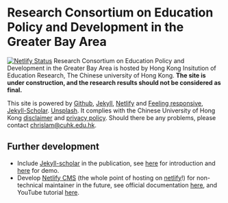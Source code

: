 # Research Consortium on Education Policy and Development in the Greater Bay Area

[![Netlify Status](https://api.netlify.com/api/v1/badges/d92c0faa-873c-4ad7-80b0-d059277f2b0c/deploy-status)](https://app.netlify.com/sites/hkier-remake/deploys)
Research Consortium on Education Policy and Development in the Greater Bay Area is hosted by Hong Kong Insitution of Education Research, The Chinese university of Hong Kong. **The site is under construction, and the research results should not be considered as final.**

This site is powered by [Github](https://github.com/), [Jekyll](https://jekyllrb.com/), [Netlify](https://www.netlify.com/) and [Feeling responsive](https://phlow.github.io/feeling-responsive/), [Jekyll-Scholar](https://phlow.github.io/feeling-responsive/). [Unsplash](https://unsplash.com/). It complies with the Chinese University of Hong Kong [disclaimer](http://www.cuhk.edu.hk/english/privacy.html) and [privacy policy](http://www.cuhk.edu.hk/english/disclaimer.html). Should there be any problems, please contact [chrislam@cuhk.edu.hk](mailto:chrislam@cuhk.edu.hk).

## Further development

- Include [Jekyll-scholar](https://github.com/inukshuk/jekyll-scholar) in the publication, see [here](https://www.amirasiaee.com/dailyreport/jekyll-scholar/) for introduction and [here](https://www.amirasiaee.com/publicationbyyear/) for demo.
- Develop [Netlify CMS](https://www.netlifycms.org/) (the whole point of hosting on [netlify](https://www.netlify.com/)!) for non-technical maintainer in the future, see official documentation [here](https://www.netlifycms.org/docs/jekyll/#header), and YouTube tutorial [here](https://www.youtube.com/watch?v=Qb8rxouArIg&list=PLWjCJDeWfDdcU8zbZZrr6L1zpf_2Eqt_w).
